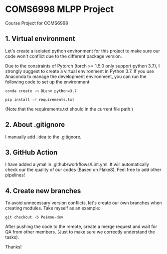 # COMS6998 MLPP Project
Course Project for COMS6998



## 1. Virtual environment

Let's create a isolated python environment for this project to make sure our code won't conflict due to the different package version. 

Due to the constraints of Pytorch (torch >= 1.5.0 only support python 3.7), I strongly suggest to create a virtual environment in Python 3.7. If you use Anaconda to manage the development environment, you can run the following code to set up the environment:

```conda create -n DLenv python=3.7```

```pip install -r requirements.txt```

(Note that the requirements.txt should in the current file path.)

## 2. About .gitignore
I manually add .idea to the .gitignore. 

## 3. GitHub Action
I have added a ymal in .github/workflows/Lint.yml. It will automatically check our the quality of our codes (Based on Flake8). Feel free to add other pipelines! 

## 4. Create new branches
To avoid unnecessary version conflicts, let's create our own branches when creating modules. Take myself as an example:

```git checkout -b Peimou-dev```

After pushing the code to the remote, create a merge request and wait for QA from other members. (Just to make sure we correctly understand the tasks).

Thanks!
